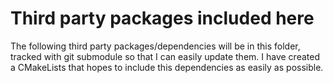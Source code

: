 # Third party packages included here

The following third party packages/dependencies will be in this folder, tracked with git submodule so that I can easily update them. 
I have created a CMakeLists that hopes to include this dependencies as easily as possible.
